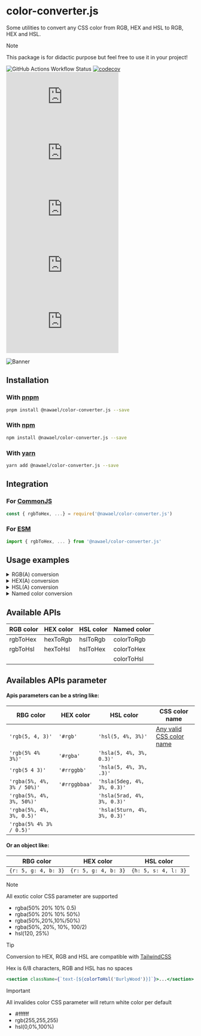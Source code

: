 # color-converter.js

Some utilities to convert any CSS color from RGB, HEX and HSL to RGB, HEX and HSL.

> [!NOTE]
> This package is for didactic purpose but feel free to use it in your project!

![GitHub Actions Workflow Status](https://img.shields.io/github/actions/workflow/status/nwl-x/colorConverter.js/release.yml)
[![codecov](https://codecov.io/github/nwl-x/colorConverter.js/graph/badge.svg?token=90G08PPK2H)](https://codecov.io/github/nwl-x/colorConverter.js)
![GitHub top language](https://img.shields.io/github/languages/top/nwl-x/colorConverter.js?logo=typescript)
![GitHub License](https://img.shields.io/github/license/nwl-x/colorConverter.js)
![NPM Downloads](https://img.shields.io/npm/dw/%40nawael%2Fcolor-converter.js?logo=npm)
![NPM Version](https://img.shields.io/npm/v/%40nawael%2Fcolor-converter.js)
![npm bundle size](https://img.shields.io/bundlephobia/min/%40nawael%2Fcolor-converter.js)

![Banner](https://raw.githubusercontent.com/nwl-x/colorConverter.js/main/banner.webp)

## Installation

### With [pnpm](https://pnpm.io/fr/)

```bash
pnpm install @nawael/color-converter.js --save
```

### With [npm](https://www.npmjs.com/)

```bash
npm install @nawael/color-converter.js --save
```

### With [yarn](https://yarnpkg.com/)

```bash
yarn add @nawael/color-converter.js --save
```

## Integration

### For [CommonJS](https://nodejs.org/docs/latest/api/modules.html#modules-commonjs-modules)

```js
const { rgbToHex, ...} = require('@nawael/color-converter.js')
```

### For [ESM](https://nodejs.org/api/esm.html#esm_ecmascript_modules)

```js
import { rgbToHex, ... } from '@nawael/color-converter.js'
```

## Usage examples

<details>
<summary>RGB(A) conversion</summary>

```javascript
// ==== Convert RGB color to HEX ====

// with string parameter...
rgbToHex('rgb(50, 40, 30)') // returns #32281e
// ...or with object parameter
rgbToHex({ r: 50, g: 40, b: 30 }) // returns #32281e too! :+1:

// with alpha channel...
rgbToHex('rgba(50, 40, 30, 0.5)') // returns #32281e80 too! It's magic!
// ...or
rgbToHex({ r: 50, g: 40, b: 30, a: 0.5 }) // returns #32281e80

// ==== Convert RGB color to HSL ====

// with string parameter...
rgbToHsl('rgb(50, 40, 30)') // returns hsl(30,25%,16%)
// ...or with object parameter
rgbToHsl({ r: 50, g: 40, b: 30 }) // returns hsl(219,79%,66%)

// with alpha channel...
rgbToHsl('rgba(50, 40, 30, 0.5)') // returns hsl(219,79%,66%)
// ...or
rgbToHsl({ r: 50, g: 40, b: 30, a: 0.5 }) // returns hsl(219,79%,66%)
```

</details>

<details>
<summary>HEX(A) conversion</summary>

```javascript
// ==== Convert HEX color to RGB ====

// and so on...
```

</details>

<details>
<summary>HSL(A) conversion</summary>

```javascript
// ==== Convert HSL color to RGB ====

// with string parameter...
hslToRgb('hsl(0, 10, 33)') // returns rgb(93,76,76)

// ...or with object parameter
hslToRgb({ h: 0, s: 10, l: 33 }) // returns rgb(93,76,76)

// ==== Convert HSL color to RGB percentage ====

// with string parameter...
hslToRgb('hsl(0,10%,33%)', true) // returns rgb(36.5%,29.8%,29.8%)

// ...or with object parameter
hslToRgb({ h: 0, s: 10, l: 33 }, true) // returns rgb(36.5%,29.8%,29.8%)

// ==== Convert HSL color to HEX ====

// with string parameter...
hslToHex('hsl(0, 10, 33)') // returns #32281e

// ...or with object parameter
hslToHex({ h: 0, s: 10, l: 33 }) // returns #32281e
```

</details>

<details>
<summary>Named color conversion</summary>

```javascript
// ==== Convert Named color to HSL ====

colorToHsl('CornflowerBlue') // returns hsl(219,79%,66%)

// ==== Convert Named color to RGB ====

colorToRgb('CornflowerBlue') // returns rgb(100,149,237)

// ==== Convert Named color to HEX ====

colorToHex('CornflowerBlue') // returns #6495ed
```

</details>

## Available APIs

| RGB color | HEX color | HSL color | Named color |
| --------- | --------- | --------- | ----------- |
| rgbToHex  | hexToRgb  | hslToRgb  | colorToRgb  |
| rgbToHsl  | hexToHsl  | hslToHex  | colorToHex  |
|           |           |           | colorToHsl  |

## Availables APIs parameter

#### Apis parameters can be a string like:

| RBG color                  | HEX color     | HSL color                    | CSS color name                              |
| -------------------------- | ------------- | ---------------------------- | ------------------------------------------- |
| `'rgb(5, 4, 3)'`           | `'#rgb'`      | `'hsl(5, 4%, 3%)'`           | [Any valid CSS color name](NAMED_COLORS.md) |
| `'rgb(5% 4% 3%)'`          | `'#rgba'`     | `'hsla(5, 4%, 3%, 0.3)'`     |                                             |
| `'rgb(5 4 3)'`             | `'#rrggbb'`   | `'hsla(5, 4%, 3%, .3)'`      |                                             |
| `'rgba(5%, 4%, 3% / 50%)'` | `'#rrggbbaa'` | `'hsla(5deg, 4%, 3%, 0.3)'`  |                                             |
| `'rgba(5%, 4%, 3%, 50%)'`  |               | `'hsla(5rad, 4%, 3%, 0.3)'`  |                                             |
| `'rgba(5%, 4%, 3%, 0.5)'`  |               | `'hsla(5turn, 4%, 3%, 0.3)'` |                                             |
| `'rgba(5% 4% 3% / 0.5)'`   |               |                              |                                             |

#### Or an object like:

| RBG color            | HEX color            | HSL color            |
| -------------------- | -------------------- | -------------------- |
| `{r: 5, g: 4, b: 3}` | `{r: 5, g: 4, b: 3}` | `{h: 5, s: 4, l: 3}` |

> [!NOTE]
> All exotic color CSS parameter are supported
>
> - rgba(50% 20% 10% 0.5)
> - rgba(50% 20% 10% 50%)
> - rgba(50%,20%,10%/50%)
> - rgba(50%, 20%, 10%, 100/2)
> - hsl(120, 25%)

> [!TIP]
> Conversion to HEX, RGB and HSL are compatible with [TailwindCSS](https://tailwindcss.com/docs/text-color#arbitrary-values)
>
> Hex is 6/8 characters, RGB and HSL has no spaces
>
> ```jsx
> <section className={`text-[${colorToHsl('BurlyWood')}]`}>...</section>
> ```

> [!IMPORTANT]
> All invalides color CSS parameter will return white color per default
>
> - #ffffff
> - rgb(255,255,255)
> - hsl(0,0%,100%)
